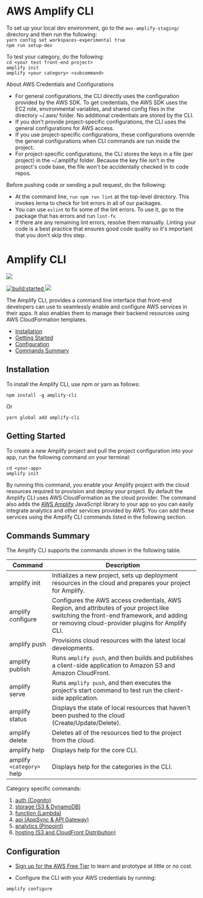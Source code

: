 # AWS Amplify CLI

To set up your local dev environment, go to the `aws-amplify-staging/` directory and then run the following:<br>
`yarn config set workspaces-experimental true`<br>
`npm run setup-dev`

To test your category, do the following:<br> 
`cd <your test front-end project>` <br>
`amplify init` <br>
`amplify <your category> <subcommand>`<br> 

About AWS Credentials and Configurations

- For general configurations, the CLI directly uses the configuration provided by the AWS SDK. To get credentials, the AWS SDK uses the EC2 role, environmental variables, and shared config files in the directory ~/.aws/ folder. No additional credentials are stored by the CLI.
- If you don't provide project-specific configurations, the CLI uses the general configurations for AWS access.
- If you use project-specific configurations, these configurations override the general configurations when CLI commands are run inside the project.
- For project-specific configurations, the CLI stores the keys in a file (per project) in the ~/.amplify/ folder. Because the key file isn't in the project's code base, the file won't be accidentally checked in to code repos.

Before pushing code or sending a pull request, do the following:
- At the command line, `run npm run lint` at the top-level directory. This invokes lerna to check for lint errors in all of our packages.
- You can use `eslint` to fix some of the lint errors. To use it, go to the package that has errors and run `lint-fx`
- If there are any remaining lint errors, resolve them manually. Linting your code is a best practice that ensures good code quality so it's important that you don't skip this step. 

# Amplify CLI 

<a href="https://nodei.co/npm/awsmobile-cli/">
  <img src="https://nodei.co/npm/awsmobile-cli.svg?downloads=true&downloadRank=true&stars=true">
</a>

<p>
  <a href="https://travis-ci.org/aws/awsmobile-cli">
    <img src="https://travis-ci.org/aws/awsmobile-cli.svg?branch=master" alt="build:started">
  </a>

  <a href="https://codecov.io/gh/aws/awsmobile-cli">
    <img src="https://codecov.io/gh/aws/awsmobile-cli/branch/master/graph/badge.svg" />
  </a>
</p>

The Amplify CLI, provides a command line interface that front-end developers can use to seamlessly enable and configure AWS services in their apps. It also enables them to manage their backend resources using AWS CloudFormation templates.

* [Installation](#installation)
* [Getting Started](#getting-started)
* [Configuration](#configuration)
* [Commands Summary](#commands-summary)


## Installation

To install the Amplify CLI, use npm or yarn as follows:

```
npm install -g amplify-cli
```

Or

```
yarn global add amplify-cli
```

## Getting Started

To create a new Amplify project and pull the project configuration into your app, run the following command on your terminal:

```
cd <your-app>
amplify init
```

By running this command, you enable your Amplify project with the cloud resources required to provision and deploy your project. By default the Amplify CLI uses AWS CloudFormation as the cloud provider. The command also adds the [AWS Amplify](https://github.com/aws/aws-amplify#aws-amplify) JavaScript library to your app so you can easily integrate analytics and other services provided by AWS. You can add these services using the Amplify CLI commands listed in the following section.



## Commands Summary

The Amplify CLI supports the commands shown in the following table. 

| Command              | Description |
| --- | --- |
| amplify init | Initializes a new project, sets up deployment resources in the cloud and prepares your project for Amplify.|
| amplify configure | Configures the AWS access credentials, AWS Region, and attributes of your project like switching the front-end framework, and adding or removing cloud-provider plugins for Amplify CLI. |
| amplify push | Provisions cloud resources with the latest local developments. |
| amplify publish | Runs `amplify push`, and then builds and publishes a client-side application to Amazon S3 and Amazon CloudFront. |
| amplify serve | Runs `amplify push`, and then executes the project's start command to test run the client-side application. |
| amplify status | Displays the state of local resources that haven't been pushed to the cloud (Create/Update/Delete). |
| amplify delete | Deletes all of the resources tied to the project from the cloud. |
| amplify help | Displays help for the core CLI. |
| amplify `<category>` help | Displays help for the categories in the CLI. |

Category specific commands:
1. [auth (Cognito)](packages/amplify-category-auth/Readme.md)
2. [storage (S3 & DynamoDB)](packages/amplify-category-storage/Readme.md)
3. [function (Lambda)](packages/amplify-category-function/Readme.md)
4. [api (AppSync & API Gateway)](packages/amplify-category-api/Readme.md)
5. [analytics (Pinpoint)](packages/amplify-category-analytics/Readme.md)
6. [hosting (S3 and CloudFront Distribution)](packages/amplify-category-hosting/Readme.md)


## Configuration

* [Sign up for the AWS Free Tier](https://aws.amazon.com/free/) to learn and prototype at little or no cost.

* Configure the CLI with your AWS credentials by running:


```
amplify configure
```

